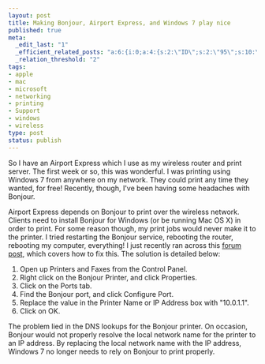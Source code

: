 ```yaml
--- 
layout: post
title: Making Bonjour, Airport Express, and Windows 7 play nice
published: true
meta: 
  _edit_last: "1"
  _efficient_related_posts: "a:6:{i:0;a:4:{s:2:\"ID\";s:2:\"95\";s:10:\"post_title\";s:34:\"Enable Apple AirPrint on Windows 7\";s:7:\"matches\";s:1:\"7\";s:9:\"permalink\";s:66:\"http://mbmccormick.com/2011/04/enable-apple-airprint-on-windows-7/\";}i:1;a:4:{s:2:\"ID\";s:2:\"37\";s:10:\"post_title\";s:45:\"Crash Course in iTunes Library Administration\";s:7:\"matches\";s:1:\"3\";s:9:\"permalink\";s:77:\"http://mbmccormick.com/2010/06/crash-course-in-itunes-library-administration/\";}i:2;a:4:{s:2:\"ID\";s:3:\"158\";s:10:\"post_title\";s:35:\"Install Windows 8 on a Google Cr-48\";s:7:\"matches\";s:1:\"2\";s:9:\"permalink\";s:67:\"http://mbmccormick.com/2011/09/install-windows-8-on-a-google-cr-48/\";}i:3;a:4:{s:2:\"ID\";s:3:\"145\";s:10:\"post_title\";s:50:\"Early Look at Mojito: Mint.com for Windows Phone 7\";s:7:\"matches\";s:1:\"2\";s:9:\"permalink\";s:81:\"http://mbmccormick.com/2011/08/early-look-at-mojito-mint-com-for-windows-phone-7/\";}i:4;a:4:{s:2:\"ID\";s:2:\"93\";s:10:\"post_title\";s:46:\"Remove OEM Login Screen Wallpaper on Windows 7\";s:7:\"matches\";s:1:\"2\";s:9:\"permalink\";s:78:\"http://mbmccormick.com/2011/04/remove-oem-login-screen-wallpaper-on-windows-7/\";}i:5;a:4:{s:2:\"ID\";s:2:\"87\";s:10:\"post_title\";s:55:\"How I Launched 4sqtransit in Two Weeks on Windows Azure\";s:7:\"matches\";s:1:\"2\";s:9:\"permalink\";s:87:\"http://mbmccormick.com/2011/04/how-i-launched-4sqtransit-in-two-weeks-on-windows-azure/\";}}"
  _relation_threshold: "2"
tags: 
- apple
- mac
- microsoft
- networking
- printing
- Support
- windows
- wireless
type: post
status: publish
---
```

So I have an Airport Express which I use as my wireless router and print server. The first week or so, this was wonderful. I was printing using Windows 7 from anywhere on my network. They could print any time they wanted, for free! Recently, though, I've been having some headaches with Bonjour.

Airport Express depends on Bonjour to print over the wireless network. Clients need to install Bonjour for Windows (or be running Mac OS X) in order to print. For some reason though, my print jobs would never make it to the printer. I tried restarting the Bonjour service, rebooting the router, rebooting my computer, everything! I just recently ran across this <a href="http://social.answers.microsoft.com/Forums/en-US/w7hardware/thread/e1a0e074-c844-4982-b353-ea7d859a554a" target="_blank">forum post</a>, which covers how to fix this. The solution is detailed below:
<ol>
	<li>Open up Printers and Faxes from the Control Panel.</li>
	<li>Right click on the Bonjour Printer, and click Properties.</li>
	<li>Click on the Ports tab.</li>
	<li>Find the Bonjour port, and click Configure Port.</li>
	<li>Replace the value in the Printer Name or IP Address box with "10.0.1.1".</li>
	<li>Click on OK.</li>
</ol>
The problem lied in the DNS lookups for the Bonjour printer. On occasion, Bonjour would not properly resolve the local network name for the printer to an IP address. By replacing the local network name with the IP address, Windows 7 no longer needs to rely on Bonjour to print properly.
